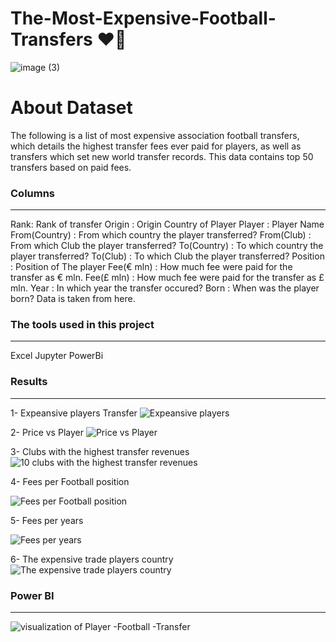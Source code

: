 # The-Most-Expensive-Football-Transfers :heart_on_fire:	

![image (3)](https://user-images.githubusercontent.com/104658866/175795392-61e20a7e-45a2-498b-8433-0932eb7a0723.jpg)

# About Dataset
The following is a list of most expensive association football transfers, which details the highest transfer fees ever paid for players, as well as transfers which set new world transfer records.
This data contains top 50 transfers based on paid fees.

### Columns
-------------

Rank: Rank of transfer
Origin : Origin Country of Player
Player : Player Name
From(Country) : From which country the player transferred?
From(Club) : From which Club the player transferred?
To(Country) : To which country the player transferred?
To(Club) : To which Club the player transferred?
Position : Position of The player
Fee(€ mln) : How much fee were paid for the transfer as € mln.
Fee(£ mln) : How much fee were paid for the transfer as £ mln.
Year : In which year the transfer occured?
Born : When was the player born?
Data is taken from here.

### The tools used in this project
-------------

Excel
Jupyter
PowerBi

### Results
-------------

1- Expeansive players Transfer
![Expeansive players](https://user-images.githubusercontent.com/104658866/173262268-b4516760-7d11-4870-8d05-a088d44e2191.png)


2- Price vs Player 
![Price vs Player ](https://user-images.githubusercontent.com/104658866/173262577-0b0331db-49af-4918-9fc4-626a29cce1a2.png)




3- Clubs with the highest transfer revenues
![10 clubs with the highest transfer revenues](https://user-images.githubusercontent.com/104658866/173262630-894de9fc-1fd8-425f-85ed-b83c311c388e.png)


4- Fees per Football position

![Fees per Football position](https://user-images.githubusercontent.com/104658866/173262718-598101f3-1817-464b-832d-322307f778e0.png)


5- Fees per years

![Fees per years](https://user-images.githubusercontent.com/104658866/173262785-822dfde6-daa1-4ea1-a9ac-e6c20a9639fb.png)

6- The expensive trade players country
![The expensive trade players country](https://user-images.githubusercontent.com/104658866/173262926-9b36a2e3-54a4-40c3-b657-609f3fd9a2a4.png)

### Power BI
-------------

![visualization of Player -Football -Transfer](https://user-images.githubusercontent.com/104658866/173264439-5b550623-a91f-4243-845f-f70626801fc5.png)

